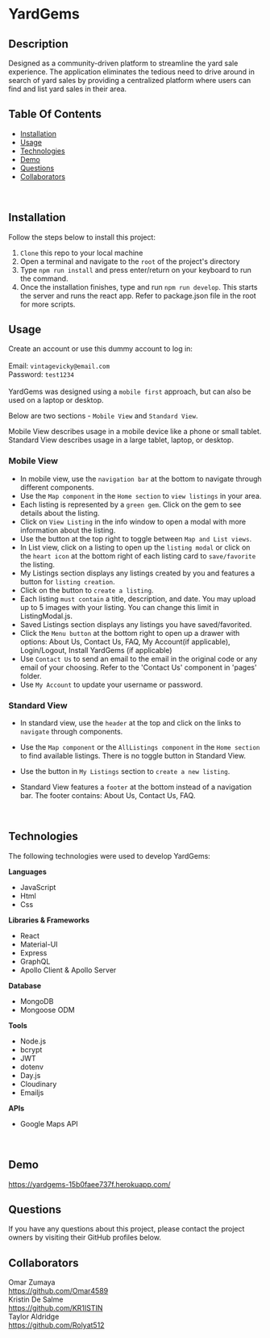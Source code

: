 # YardGems

## Description

Designed as a community-driven platform to streamline the yard sale experience. The application eliminates the tedious need to drive around in search of yard sales by providing a centralized platform where users can find and list yard sales in their area.

## Table Of Contents

- [Installation](#installation)
- [Usage](#usage)
- [Technologies](#technologies)
- [Demo](#Demo)
- [Questions](#questions)
- [Collaborators](#collaborators)
<br> 

## Installation <a id="installation"></a>

Follow the steps below to install this project:

1.  `Clone` this repo to your local machine
2.  Open a terminal and navigate to the `root` of the project's directory
3.  Type `npm run install` and press enter/return on your keyboard to run the command.
4.  Once the installation finishes, type and run `npm run develop`. This starts the server and runs the react app. Refer to package.json file in the root for more scripts.

## Usage <a id="usage"></a>

Create an account or use this dummy account to log in:
<br><br>
Email: `vintagevicky@email.com`<br>
Password: `test1234`
<br><br>
YardGems was designed using a `mobile first` approach, but can also be used on a laptop or desktop.

Below are two sections - `Mobile View` and `Standard View`.

Mobile View describes usage in a mobile device like a phone or small tablet.
Standard View describes usage in a large tablet, laptop, or desktop.

### Mobile View

- In mobile view, use the `navigation bar` at the bottom to navigate through different components.<br>
- Use the `Map component` in the `Home section` to `view listings` in your area. <br>
- Each listing is represented by a `green gem`. Click on the gem to see details about the listing.
- Click on `View Listing` in the info window to open a modal with more information about the listing.
- Use the button at the top right to toggle between `Map and List views`.
- In List view, click on a listing to open up the `listing modal` or click on the `heart icon` at the bottom right of each listing card to `save/favorite` the listing.
- My Listings section displays any listings created by you and features a button for `listing creation`.
- Click on the button to `create a listing`.
- Each listing `must contain` a title, description, and date. You may upload up to 5 images with your listing. You can change this limit in ListingModal.js.
- Saved Listings section displays any listings you have saved/favorited.
- Click the `Menu button` at the bottom right to open up a drawer with options: About Us, Contact Us, FAQ, My Account(if applicable), Login/Logout, Install YardGems (if applicable)
- Use `Contact Us` to send an email to the email in the original code or any email of your choosing. Refer to the 'Contact Us' component in 'pages' folder.
- Use `My Account` to update your username or password.

### Standard View

- In standard view, use the `header` at the top and click on the links to `navigate` through components.

- Use the `Map component` or the `AllListings component` in the `Home section` to find available listings. There is no toggle button in Standard View.

- Use the button in `My Listings` section to `create a new listing`.

- Standard View features a `footer` at the bottom instead of a navigation bar. The footer contains: About Us, Contact Us, FAQ.

<br>

## Technologies <a id="technologies"></a>

The following technologies were used to develop YardGems:
<br>

<strong>Languages</strong>

- JavaScript
- Html
- Css

<strong>Libraries & Frameworks</strong>

- React
- Material-UI
- Express
- GraphQL
- Apollo Client & Apollo Server

<strong>Database</strong>

- MongoDB
- Mongoose ODM

<strong>Tools</strong>

- Node.js
- bcrypt
- JWT
- dotenv
- Day.js
- Cloudinary
- Emailjs

<strong>APIs</strong>

- Google Maps API

<br>

## Demo <a id="Demo"></a>

https://yardgems-15b0faee737f.herokuapp.com/
<br>

## Questions <a id="questions"></a>

If you have any questions about this project, please contact the project owners by visiting their GitHub profiles below.
<br>

## Collaborators <a id="collaborators"></a>

Omar Zumaya <br>
https://github.com/Omar4589
<br>
Kristin De Salme<br>
https://github.com/KR1ISTIN
<br>
Taylor Aldridge <br>
https://github.com/Rolyat512
